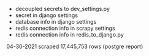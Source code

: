 - decoupled secrets to dev_settings.py
- secret in django settings
- database info in django settings
- redis connection info in scrapy settings
- redis connection info in redis_to_django.py
 
 04-30-2021
 scraped 17,445,753 rows (postgre report)
 
